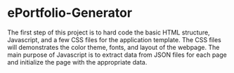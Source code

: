 # ePortfolio-Generator
The first step of this project is to hard code the basic HTML structure, Javascript, and a few CSS files for the application template.  The CSS files will demonstrates the color theme, fonts, and layout of the webpage.  The main purpose of Javascript is to extract data from JSON files for each page and initialize the page with the appropriate data.
